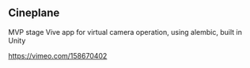 ## Cineplane

MVP stage Vive app for virtual camera operation, using alembic, built in Unity

https://vimeo.com/158670402
